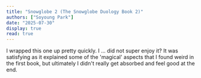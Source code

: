 ```yaml
---
title: "Snowglobe 2 (The Snowglobe Duology Book 2)"
authors: ["Soyoung Park"]
date: "2025-07-30"
display: true
read: true
---
```


I wrapped this one up pretty quickly. I ... did not super enjoy it? It was satisfying as it explained some of the 'magical' aspects that I found weird in the first book, but ultimately I didn't really get absorbed and feel good at the end.